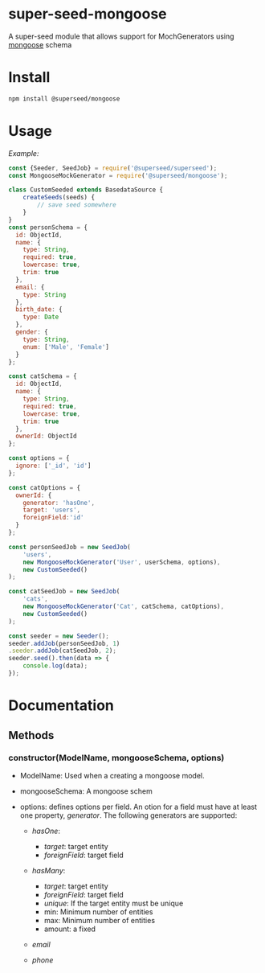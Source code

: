 # super-seed-mongoose

A super-seed module that allows support for MochGenerators using [mongoose](https://www.npmjs.com/package/mongoose) schema

# Install

```bash
npm install @superseed/mongoose
```

# Usage 

_Example:_

```js
const {Seeder, SeedJob} = require('@superseed/superseed');
const MongooseMockGenerator = require('@superseed/mongoose');

class CustomSeeded extends BasedataSource {
    createSeeds(seeds) {
        // save seed somewhere
    }
}
const personSchema = {
  id: ObjectId,
  name: {
    type: String,
    required: true,
    lowercase: true,
    trim: true
  },
  email: {
    type: String
  },
  birth_date: {
    type: Date
  },
  gender: {
    type: String,
    enum: ['Male', 'Female']
  }
};

const catSchema = {
  id: ObjectId,
  name: {
    type: String,
    required: true,
    lowercase: true,
    trim: true
  },
  ownerId: ObjectId
};

const options = {
  ignore: ['_id', 'id']
};

const catOptions = {
  ownerId: {
    generator: 'hasOne',
    target: 'users',
    foreignField:'id'
  }
};

const personSeedJob = new SeedJob(
    'users',
    new MongooseMockGenerator('User', userSchema, options),
    new CustomSeeded()
);

const catSeedJob = new SeedJob(
    'cats',
    new MongooseMockGenerator('Cat', catSchema, catOptions),
    new CustomSeeded()
);

const seeder = new Seeder();
seeder.addJob(personSeedJob, 1)
.seeder.addJob(catSeedJob, 2);
seeder.seed().then(data => {
    console.log(data);
});
```

# Documentation

## Methods
### constructor(ModelName, mongooseSchema, options)
 * ModelName: Used when a creating a mongoose model.
 * mongooseSchema: A mongoose schem
 * options: defines options per field. An otion for a field must have at least one property, *generator*. The following generators are supported:
     
    * *hasOne*:
        
        * _target_: target entity
        * _foreignField_: target field

    * *hasMany*:
        
        * _target_: target entity
        * _foreignField_: target field
        * _unique_: If the target entity must be unique
        * min: Minimum number of entities
        * max: Minimum number of entities
        * amount: a fixed

    * _email_
    * _phone_


